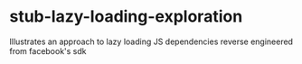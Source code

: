 # stub-lazy-loading-exploration
Illustrates an approach to lazy loading JS dependencies reverse engineered from facebook's sdk
